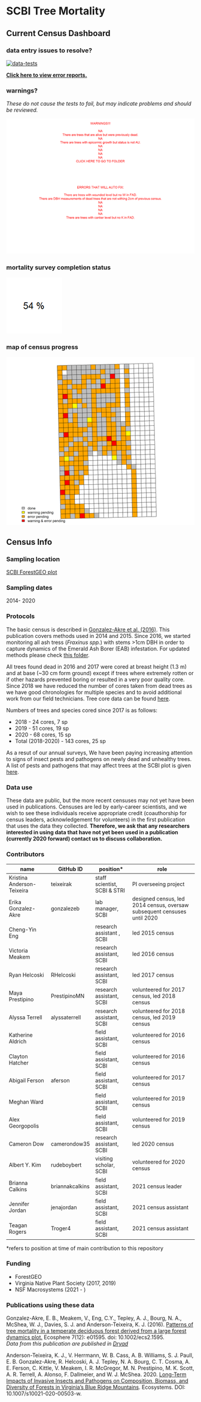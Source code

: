 # SCBI Tree Mortality 

## Current Census Dashboard

### data entry issues to resolve?
[![data-tests](https://github.com/SCBI-ForestGEO/SCBImortality/workflows/data-tests/badge.svg)](https://github.com/SCBI-ForestGEO/SCBImortality/tree/main/testthat/reports)

**[Click here to view error reports.](https://github.com/SCBI-ForestGEO/SCBImortality/tree/main/testthat/reports/)**

### warnings? 
*These do not cause the tests to fail, but may indicate problems and should be reviewed.*


[![There_is_no_warnings_:-)](https://raw.githubusercontent.com/SCBI-ForestGEO/SCBImortality/main/testthat/reports/warnings.png)](https://github.com/SCBI-ForestGEO/SCBImortality/tree/main/testthat/reports/warnings)


### mortality survey completion status
![percent_completion](https://raw.githubusercontent.com/SCBI-ForestGEO/SCBImortality/main/testthat/reports/percent_completion.png)

### map of census progress
![map_of_completion](https://raw.githubusercontent.com/SCBI-ForestGEO/SCBImortality/main/testthat/reports/map_of_error_and_warnings.png)

## Census Info

### Sampling location
[SCBI ForestGEO plot](https://forestgeo.si.edu/sites/north-america/smithsonian-conservation-biology-institute)


### Sampling dates
2014- 2020 


### Protocols

The basic census is described in [Gonzalez-Akre et al. (2016)](https://esajournals.onlinelibrary.wiley.com/doi/abs/10.1002/ecs2.1595). This publication covers methods used in 2014 and 2015. Since 2016, we started monitoring all ash tress (*Fraxinus spp.*) with stems >1cm DBH in order to capture dynamics of the Emerald Ash Borer (EAB) infestation. For updated methods please check [this folder](https://github.com/SCBI-ForestGEO/SCBI-ForestGEO-Data/tree/master/tree_mortality/Protocols).

All trees found dead in 2016 and 2017 were cored at breast height (1.3 m) and at base (~30 cm form ground) except if trees where extremely rotten or if other hazards prevented boring or resulted in a very poor quality core. Since 2018 we have reduced the number of cores taken from dead trees as we have good chronologies for multiple species and to avoid additional work from our field technicians. Tree core data can be found [here](https://github.com/SCBI-ForestGEO/SCBI-ForestGEO-Data/tree/master/tree_cores).

Numbers of trees and species cored since 2017 is as follows:

- 2018 - 24 cores, 7 sp
- 2019 - 51 cores, 19 sp
- 2020 - 68 cores, 15 sp 
- Total (2018-2020) - 143 cores, 25 sp

As a resut of our annual surveys, We have been paying increasing attention to signs of insect pests and pathogens on newly dead and unhealthy trees. A list of pests and pathogens that may affect trees at the SCBI plot is given [here](https://github.com/SCBI-ForestGEO/SCBI-ForestGEO-Data/tree/master/species_lists/insects_pathogens).


### Data use

These data are public, but the more recent censuses may not yet have been used in publications. Censuses are led by early-career scientists, and we wish to see these individuals receive appropriate credit (coauthorship for census leaders, acknowledgement for volunteers) in the first publication that uses the data they collected. **Therefore, we ask that any researchers interested in using data that have not yet been used in a publication (currently 2020 forward) contact us to discuss collaboration.**

### Contributors
| name | GitHub ID| position* | role |
| -----| ---- | ---- |---- |
| Kristina Anderson-Teixeira | teixeirak | staff scientist, SCBI & STRI | PI overseeing project |
| Erika Gonzalez-Akre | gonzalezeb | lab manager, SCBI | designed census, led 2014 census, oversaw subsequent censuses until 2020 |
| Cheng-Yin Eng |  | research assistant , SCBI | led 2015 census |
| Victoria Meakem |  | research assistant, SCBI | led 2016 census |
| Ryan Helcoski | RHelcoski | research assistant, SCBI | led 2017 census |
| Maya Prestipino | PrestipinoMN  | research assistant, SCBI | volunteered for 2017 census, led 2018 census |
| Alyssa Terrell |  alyssaterrell | research assistant, SCBI | volunteered for 2018 census, led 2019 census |
| Katherine Aldrich |   | field assistant, SCBI | volunteered for 2016 census |
| Clayton Hatcher |   | field assistant, SCBI | volunteered for 2016 census |
| Abigail Ferson | aferson  | field assistant, SCBI | volunteered for 2017 census |
| Meghan Ward |   | field assistant, SCBI | volunteered for 2019 census |
| Alex Georgopolis |   | field assistant, SCBI | volunteered for 2019 census |
| Cameron Dow | camerondow35 | research assistant, SCBI | led 2020 census |
| Albert Y. Kim | rudeboybert | visiting scholar, SCBI | volunteered for 2020 census |
| Brianna Calkins | briannakcalkins | field assistant, SCBI | 2021 census leader |
| Jennifer Jordan | jenajordan | field assistant, SCBI | 2021 census assistant |
| Teagan Rogers | Troger4 | field assistant, SCBI | 2021 census assistant |
 
*refers to position at time of main contribution to this repository


### Funding 
- ForestGEO 
- Virginia Native Plant Society (2017, 2019)
- NSF Macrosystems (2021 - )

### Publications using these data

Gonzalez-Akre, E. B., Meakem, V., Eng, C.Y., Tepley, A. J., Bourg, N. A., McShea, W. J., Davies, S. J. and Anderson-Teixeira, K. J. (2016). [Patterns of tree mortality in a temperate deciduous forest derived from a large forest dynamics plot.](https://esajournals.onlinelibrary.wiley.com/doi/abs/10.1002/ecs2.1595) Ecosphere 7(12): e01595. doi: 10.1002/ecs2.1595.  
*Data from this publication are published in [Dryad](http://dx.doi.org/10.5061/dryad.v5h24.)* 

Anderson-Teixeira, K. J., V. Herrmann, W. B. Cass, A. B. Williams, S. J. Paull, E. B. Gonzalez-Akre, R. Helcoski, A. J. Tepley, N. A. Bourg, C. T. Cosma, A. E. Ferson, C. Kittle, V. Meakem, I. R. McGregor, M. N. Prestipino, M. K. Scott, A. R. Terrell, A. Alonso, F. Dallmeier, and W. J. McShea. 2020. [Long-Term Impacts of Invasive Insects and Pathogens on Composition, Biomass, and Diversity of Forests in Virginia’s Blue Ridge Mountains](https://link.springer.com/article/10.1007%2Fs10021-020-00503-w). Ecosystems.  DOI: 10.1007/s10021-020-00503-w.
